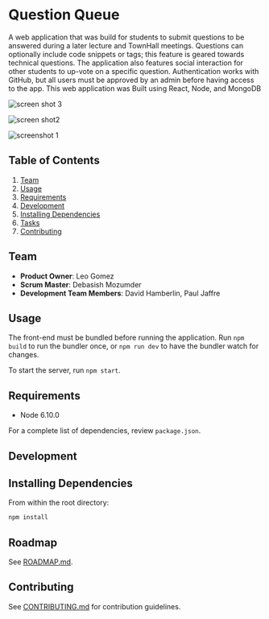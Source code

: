 # Question Queue

A web application that was build for students to submit questions to be answered during a later lecture and TownHall meetings. Questions can optionally include code snippets or tags; this feature is geared towards technical questions. The application also features social interaction for other students to up-vote on a specific question. Authentication works with GitHub, but all users must be approved by an admin before having access to the app. This web application was Built using React, Node, and MongoDB

![screen shot 3](https://user-images.githubusercontent.com/17677292/30000233-cee74356-9031-11e7-8f65-7ab40274dfa9.png)

![screen shot2](https://user-images.githubusercontent.com/17677292/30000234-d03dfbbe-9031-11e7-974c-4188bfb7f927.png)

![screenshot 1](https://user-images.githubusercontent.com/17677292/30000235-d18b730c-9031-11e7-91ce-301d398a95ae.png)


## Table of Contents

1. [Team](#team)
1. [Usage](#Usage)
1. [Requirements](#requirements)
1. [Development](#development)
1. [Installing Dependencies](#installing-dependencies)
1. [Tasks](#tasks)
1. [Contributing](#contributing)

## Team

  - __Product Owner__: Leo Gomez
  - __Scrum Master__: Debasish Mozumder
  - __Development Team Members__: David Hamberlin, Paul Jaffre


## Usage

The front-end must be bundled before running the application. Run `npm build` to run the bundler once, or `npm run dev` to have the bundler watch for changes.

To start the server, run `npm start`.

## Requirements

- Node 6.10.0

For a complete list of dependencies, review `package.json`.


## Development

## Installing Dependencies

From within the root directory:

```sh
npm install
```
## Roadmap

See [ROADMAP.md](ROADMAP.md).


## Contributing

See [CONTRIBUTING.md](CONTRIBUTING.md) for contribution guidelines.
